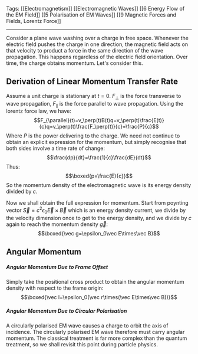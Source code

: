 Tags: [[Electromagnetism]] [[Electromagnetic Waves]] [[6 Energy Flow of the EM Field]] [[5 Polarisation of EM Waves]] [[9 Magnetic Forces and Fields, Lorentz Force]]
___
Consider a plane wave washing over a charge in free space. Whenever the electric field pushes the charge in one direction, the magnetic field acts on that velocity to product a force in the same direction of the wave propagation. This happens regardless of the electric field orientation. Over time, the charge obtains momentum. Let's consider this. 
## Derivation of Linear Momentum Transfer Rate
Assume a unit charge is stationary at $t=0$. $F_\perp$ is the force transverse to wave propagation, $F_\parallel$ is the force parallel to wave propagation. Using the lorentz force law, we have: 
$$F_{\parallel}(t)=v_\perp(t)B(t)q=v_\perp(t)\frac{E(t)}{c}q=v_\perp(t)\frac{F_\perp(t)}{c}=\frac{P}{c}$$
Where $P$ is the power delivering to the charge. We need not continue to obtain an explicit expression for the momentum, but simply recognise that both sides involve a time rate of change: 
$$\frac{dp}{dt}=\frac{1}{c}\frac{dE}{dt}$$
Thus: 
$$\boxed{p=\frac{E}{c}}$$
So the momentum density of the electromagnetic wave is its energy density divided by $c$. 

Now we shall obtain the full expression for momentum. Start from poynting vector $\vec S=c^2\epsilon_0\vec E \times\vec B$ which is an energy density current, we divide by the velocity dimension once to get to the energy density, and we divide by $c$ again to reach the momentum density $\vec g$:
$$\boxed{\vec g=\epsilon_0\vec E\times\vec B}$$
## Angular Momentum
##### Angular Momentum Due to Frame Offset
Simply take the positional cross product to obtain the angular momentum density with respect to the frame origin: 
$$\boxed{\vec l=\epsilon_0(\vec r\times(\vec E\times\vec B))}$$
##### Angular Momentum Due to Circular Polarisation
A circularly polarised EM wave causes a charge to orbit the axis of incidence. The circularly polarised EM wave therefore must carry angular momentum. The classical treatment is far more complex than the quantum treatment, so we shall revisit this point during particle physics. 